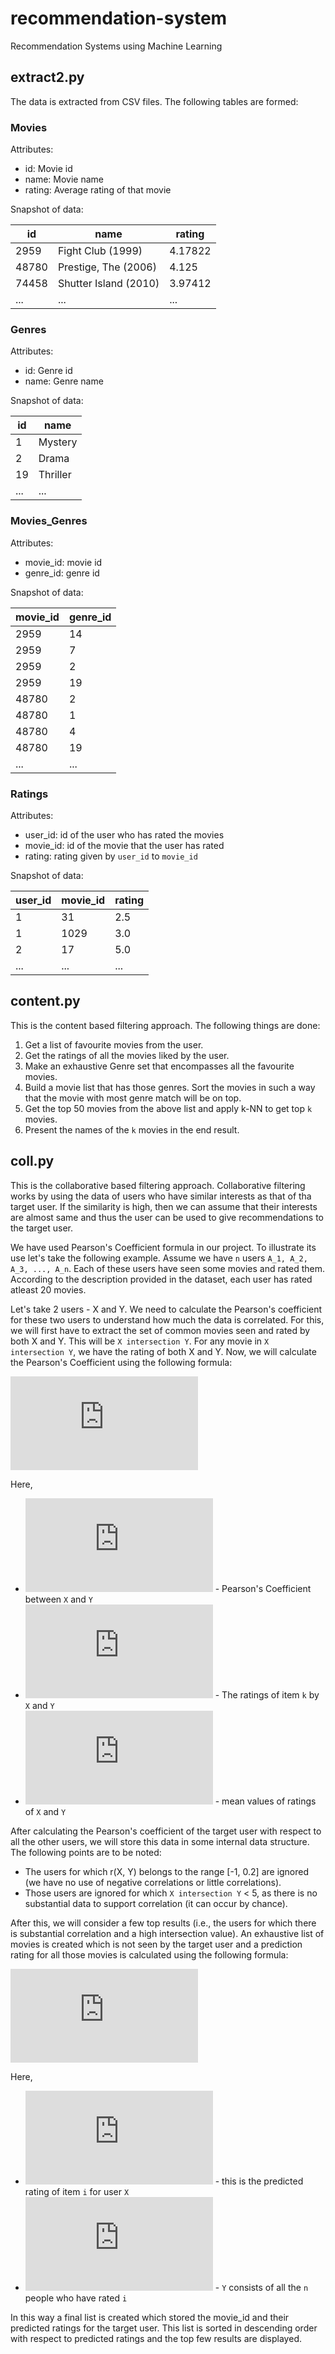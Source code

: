 # recommendation-system
Recommendation Systems using Machine Learning

## extract2.py
The data is extracted from CSV files. The following tables are formed:

### Movies

Attributes:

- id: Movie id
- name: Movie name
- rating: Average rating of that movie

Snapshot of data:

| id    | name                  | rating    |
|-------|-----------------------|-----------|
| 2959  | Fight Club (1999)     | 4.17822   |
| 48780 | Prestige, The (2006)  | 4.125     |
| 74458 | Shutter Island (2010) | 3.97412   |
| ...   | ...                   | ...       |

### Genres

Attributes:

- id: Genre id
- name: Genre name

Snapshot of data:

| id    | name      |
|-------|-----------|
| 1     | Mystery   |
| 2     | Drama     |
| 19    | Thriller  |
| ...   | ...       |

### Movies_Genres

Attributes:

- movie_id: movie id
- genre_id: genre id

Snapshot of data:

| movie_id  | genre_id  |
|-----------|-----------|
| 2959      | 14        |
| 2959      | 7         |
| 2959      | 2         |
| 2959      | 19        |
| 48780     | 2         |
| 48780     | 1         |
| 48780     | 4         |
| 48780     | 19        |
| ...       | ...       |


### Ratings

Attributes:

- user_id: id of the user who has rated the movies
- movie_id: id of the movie that the user has rated
- rating: rating given by `user_id` to `movie_id`

Snapshot of data:

| user_id   | movie_id  | rating    |
|-----------|-----------|-----------|
| 1         | 31        | 2.5       |
| 1         | 1029      | 3.0       |
| 2         | 17        | 5.0       |
| ...       | ...       | ...       |


## content.py

This is the content based filtering approach. The following things are done:

1. Get a list of favourite movies from the user.
2. Get the ratings of all the movies liked by the user.
3. Make an exhaustive Genre set that encompasses all the favourite movies.
4. Build a movie list that has those genres. Sort the movies in such a way that the movie with most genre match will be on top.
5. Get the top 50 movies from the above list and apply k-NN to get top `k` movies.
6. Present the names of the `k` movies in the end result.


## coll.py

This is the collaborative based filtering approach. Collaborative filtering works by using the data of users who have similar interests as that of tha target user. If the similarity is high, then we can assume that their interests are almost same and thus the user can be used to give recommendations to the target user.

We have used Pearson's Coefficient formula in our project. To illustrate its use let's take the following example. Assume we have `n` users `A_1, A_2, A_3, ..., A_n`. Each of these users have seen some movies and rated them. According to the description provided in the dataset, each user has rated atleast 20 movies.

Let's take 2 users - X and Y. We need to calculate the Pearson's coefficient for these two users to understand how much the data is correlated. For this, we will first have to extract the set of common movies seen and rated by both X and Y. This will be `X intersection Y`. For any movie in `X intersection Y`, we have the rating of both X and Y. Now, we will calculate the Pearson's Coefficient using the following formula:

![formula1](http://latex.codecogs.com/gif.latex?r%28X%2C%20Y%29%20%3D%20%5Cfrac%7B%5Csum_k%28X_k-%5Cbar%7BX%7D%29%28Y_k-%5Cbar%7BY%7D%29%7D%7B%5Csqrt%7B%5Csum_k%28X_k-%5Cbar%7BX%7D%29%5E2%5Csum_k%28Y_k-%5Cbar%7BY%7D%29%5E2%7D%7D)

Here,

- ![r(X, Y)](http://latex.codecogs.com/gif.latex?r%28X%2C%20Y%29) - Pearson's Coefficient between `X` and `Y`
- ![X_k, Y_k](http://latex.codecogs.com/gif.latex?X_k%2C%20Y_k) - The ratings of item `k` by `X` and `Y`
- ![X_bar, Y_bar](http://latex.codecogs.com/gif.latex?%5Cbar%7BX%7D%2C%20%5Cbar%7BY%7D) - mean values of ratings of `X` and `Y`

After calculating the Pearson's coefficient of the target user with respect to all the other users, we will store this data in some internal data structure. The following points are to be noted:

- The users for which r(X, Y) belongs to the range [-1, 0.2] are ignored (we have no use of negative correlations or little correlations).
- Those users are ignored for which `X intersection Y` < 5, as there is no substantial data to support correlation (it can occur by chance).

After this, we will consider a few top results (i.e., the users for which there is substantial correlation and a high intersection value). An exhaustive list of movies is created which is not seen by the target user and a prediction rating for all those movies is calculated using the following formula:

![formula2](http://latex.codecogs.com/gif.latex?p%28X_i%29%20%3D%20%5Cfrac%7B%5Csum_k%20Y_i%20-%20r%28X%2C%20Y%29%7D%7Bn%7D)

Here,
- ![p(X_i)](http://latex.codecogs.com/gif.latex?p%28X_i%29) - this is the predicted rating of item `i` for user `X`
- ![Y, n](http://latex.codecogs.com/gif.latex?Y%2C%20n) - `Y` consists of all the `n` people who have rated `i`

In this way a final list is created which stored the movie_id and their predicted ratings for the target user. This list is sorted in descending order with respect to predicted ratings and the top few results are displayed.
